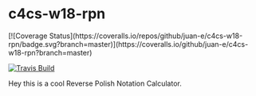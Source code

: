 # c4cs-w18-rpn
<span>
[![Coverage Status](https://coveralls.io/repos/github/juan-e/c4cs-w18-rpn/badge.svg?branch=master)](https://coveralls.io/github/juan-e/c4cs-w18-rpn?branch=master)


[![Travis Build](https://travis-ci.org/juan-e/c4cs-w18-rpn.svg?branch=master)](https://travis-ci.org/juan-e/c4cs-w18-rpn.svg?branch=master)
</span>

Hey this is a cool Reverse Polish Notation Calculator. 
